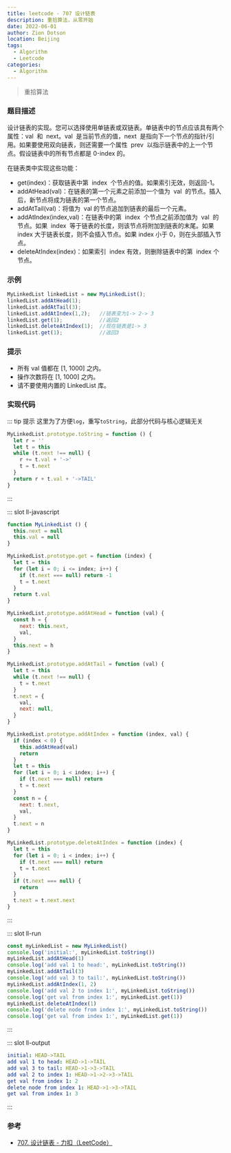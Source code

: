 ```yaml
---
title: leetcode - 707 设计链表
description: 重拾算法，从零开始
date: 2022-06-01
author: Zion Dotson
location: Beijing
tags:
  - Algorithm
  - Leetcode
categories:
  - Algorithm
---
```


> 重拾算法

<!-- more -->

### 题目描述

设计链表的实现。您可以选择使用单链表或双链表。单链表中的节点应该具有两个属性：val  和  next。val  是当前节点的值，next  是指向下一个节点的指针/引用。如果要使用双向链表，则还需要一个属性  prev  以指示链表中的上一个节点。假设链表中的所有节点都是 0-index 的。

在链表类中实现这些功能：

- get(index)：获取链表中第  index  个节点的值。如果索引无效，则返回-1。
- addAtHead(val)：在链表的第一个元素之前添加一个值为  val  的节点。插入后，新节点将成为链表的第一个节点。
- addAtTail(val)：将值为  val 的节点追加到链表的最后一个元素。
- addAtIndex(index,val)：在链表中的第  index  个节点之前添加值为  val  的节点。如果  index  等于链表的长度，则该节点将附加到链表的末尾。如果 index 大于链表长度，则不会插入节点。如果 index 小于 0，则在头部插入节点。
- deleteAtIndex(index)：如果索引  index 有效，则删除链表中的第  index 个节点。

### 示例

```js
MyLinkedList linkedList = new MyLinkedList();
linkedList.addAtHead(1);
linkedList.addAtTail(3);
linkedList.addAtIndex(1,2);   //链表变为1-> 2-> 3
linkedList.get(1);            //返回2
linkedList.deleteAtIndex(1);  //现在链表是1-> 3
linkedList.get(1);            //返回3
```

### 提示

- 所有 val 值都在 [1, 1000] 之内。
- 操作次数将在 [1, 1000] 之内。
- 请不要使用内置的 LinkedList 库。

### 实现代码

::: tip 提示
这里为了方便`log`，重写`toString`，此部分代码与核心逻辑无关

```js
MyLinkedList.prototype.toString = function () {
  let r = ''
  let t = this
  while (t.next !== null) {
    r += t.val + '->'
    t = t.next
  }
  return r + t.val + '->TAIL'
}
```


:::

<Util-CodeTab
  key-prefix="ll"
  :code-types="['javascript', 'run', 'output']"
  default-active-code-type="javascript"
/>

::: slot ll-javascript

```js
function MyLinkedList () {
  this.next = null
  this.val = null
}

MyLinkedList.prototype.get = function (index) {
  let t = this
  for (let i = 0; i <= index; i++) {
    if (t.next === null) return -1
    t = t.next
  }
  return t.val
}

MyLinkedList.prototype.addAtHead = function (val) {
  const h = {
    next: this.next,
    val,
  }
  this.next = h
}

MyLinkedList.prototype.addAtTail = function (val) {
  let t = this
  while (t.next !== null) {
    t = t.next
  }
  t.next = {
    val,
    next: null,
  }
}

MyLinkedList.prototype.addAtIndex = function (index, val) {
  if (index < 0) {
    this.addAtHead(val)
    return
  }
  let t = this
  for (let i = 0; i < index; i++) {
    if (t.next === null) return
    t = t.next
  }
  const n = {
    next: t.next,
    val,
  }
  t.next = n
}

MyLinkedList.prototype.deleteAtIndex = function (index) {
  let t = this
  for (let i = 0; i < index; i++) {
    if (t.next === null) return
    t = t.next
  }
  if (t.next === null) {
    return
  }
  t.next = t.next.next
}
```
:::

::: slot ll-run
```js
const myLinkedList = new MyLinkedList()
console.log('initial:', myLinkedList.toString())
myLinkedList.addAtHead(1)
console.log('add val 1 to head:', myLinkedList.toString())
myLinkedList.addAtTail(3)
console.log('add val 3 to tail:', myLinkedList.toString())
myLinkedList.addAtIndex(1, 2)
console.log('add val 2 to index 1:', myLinkedList.toString())
console.log('get val from index 1:', myLinkedList.get(1))
myLinkedList.deleteAtIndex(1)
console.log('delete node from index 1:', myLinkedList.toString())
console.log('get val from index 1:', myLinkedList.get(1))
```
:::

::: slot ll-output
```yaml
initial: HEAD->TAIL
add val 1 to head: HEAD->1->TAIL
add val 3 to tail: HEAD->1->3->TAIL
add val 2 to index 1: HEAD->1->2->3->TAIL
get val from index 1: 2
delete node from index 1: HEAD->1->3->TAIL
get val from index 1: 3
```
:::

### 参考

* [707. 设计链表 - 力扣（LeetCode）](https://leetcode.cn/problems/design-linked-list/)